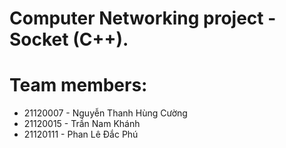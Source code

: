 # Computer Networking project - Socket (C++).
# Team members:
- 21120007 - Nguyễn Thanh Hùng Cường
- 21120015 - Trần Nam Khánh
- 21120111 - Phan Lê Đắc Phú

